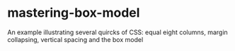 # mastering-box-model
An example illustrating several quircks of CSS: equal eight columns, margin collapsing, vertical spacing and the box model
